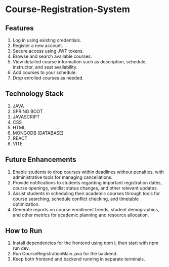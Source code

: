 # Course-Registration-System

## Features

1. Log in using existing credentials.
2. Register a new account.
3. Secure access using JWT tokens.
4. Browse and search available courses.
5. View detailed course information such as description, schedule, instructor, and seat availability.
6. Add courses to your schedule.
7. Drop enrolled courses as needed.

## Technology Stack

1. JAVA
2. SPRING BOOT
3. JAVASCRIPT
4. CSS
5. HTML
6. MONGODB (DATABASE)
7. REACT
8. VITE

## Future Enhancements

1. Enable students to drop courses within deadlines without penalties, with administrative tools for managing cancellations.
2. Provide notifications to students regarding important registration dates, course openings, waitlist status changes, and other relevant updates.
3. Assist students in scheduling their academic courses through tools for course searching, schedule conflict checking, and timetable optimization.
4. Generate reports on course enrollment trends, student demographics, and other metrics for academic planning and resource allocation.

## How to Run

1. Install dependencies for the frontend using npm i, then start with npm run dev.
2. Run CourseRegistrationMain.java for the backend.
3. Keep both frontend and backend running in separate terminals.
